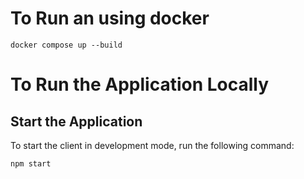 
# To Run an using docker


```plaintext
docker compose up --build
```

# To Run the Application Locally



## Start the Application

To start the client in development mode, run the following command:

```bash
npm start
```

